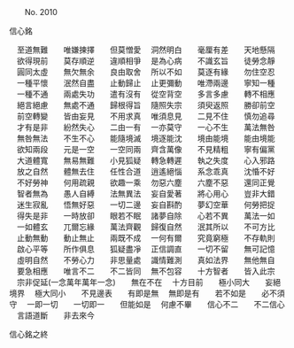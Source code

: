 ﻿　　No. 2010

信心銘

　至道無難　　唯嫌揀擇　　但莫憎愛
　洞然明白　　毫厘有差　　天地懸隔
　欲得現前　　莫存順逆　　違順相爭
　是為心病　　不識玄旨　　徒勞念靜
　圓同太虛　　無欠無余　　良由取舍
　所以不如　　莫逐有緣　　勿住空忍
　一種平懷　　泯然自盡　　止動歸止
　止更彌動　　唯滯兩邊　　寧知一種
　一種不通　　兩處失功　　遣有沒有
　從空背空　　多言多慮　　轉不相應
　絕言絕慮　　無處不通　　歸根得旨
　隨照失宗　　須臾返照　　勝卻前空
　前空轉變　　皆由妄見　　不用求真
　唯須息見　　二見不住　　慎勿追尋
　才有是非　　紛然失心　　二由一有
　一亦莫守　　一心不生　　萬法無咎
　無咎無法　　不生不心　　能隨境滅
　境逐能沈　　境由能境　　能由境能
　欲知兩段　　元是一空　　一空同兩
　齊含萬像　　不見精粗　　寧有偏黨
　大道體寬　　無易無難　　小見狐疑
　轉急轉遲　　執之失度　　心入邪路
　放之自然　　體無去住　　任性合道
　逍遙絕惱　　系念乖真　　沈惛不好
　不好勞神　　何用疏親　　欲趣一乘
　勿惡六塵　　六塵不惡　　還同正覺
　智者無為　　愚人自縛　　法無異法
　妄自愛著　　將心用心　　豈非大錯
　迷生寂亂　　悟無好惡　　一切二邊
　妄自斟酌　　夢幻空華　　何勞把捉
　得失是非　　一時放卻　　眼若不眠
　諸夢自除　　心若不異　　萬法一如
　一如體玄　　兀爾忘緣　　萬法齊觀
　歸復自然　　泯其所以　　不可方比
　止動無動　　動止無止　　兩既不成
　一何有爾　　究竟窮極　　不存軌則
　啟心平等　　所作俱息　　狐疑盡凈
　正信調直　　一切不留　　無可記憶
　虛明自然　　不勞心力　　非思量處
　識情難測　　真如法界　　無他無自
　要急相應　　唯言不二　　不二皆同
　無不包容　　十方智者　　皆入此宗
　宗非促延(一念萬年萬年一念)　　無在不在
　十方目前　　極小同大　　妄絕境界
　極大同小　　不見邊表　　有即是無
　無即是有　　若不如是　　必不須守
　一即一切　　一切即一　　但能如是
　何慮不畢　　信心不二　　不二信心
　言語道斷　　非去來今　

信心銘之終

